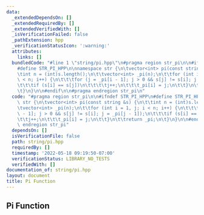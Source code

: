 ```yaml
---
data:
  _extendedDependsOn: []
  _extendedRequiredBy: []
  _extendedVerifiedWith: []
  _isVerificationFailed: false
  _pathExtension: hpp
  _verificationStatusIcon: ':warning:'
  attributes:
    links: []
  bundledCode: "#line 1 \"string/pi.hpp\"\n#pragma region str_pi\n\n#ifndef STR_PI_HPP\n\
    #define STR_PI_HPP\n\nnamespace str {\n\tvector<int> pi(const string &s) {\n\t\
    \tint n = (int)s.length();\n\t\tvector<int> _pi(n);\n\t\tfor (int i = 1, j; i\
    \ < n; i++) {\n\t\t\tfor (j = _pi[i - 1]; j > 0 && s[j] != s[i]; j = _pi[j - 1]);\n\
    \t\t\tif (s[i] == s[j])\n\t\t\t\tj++;\n\t\t\t_pi[i] = j;\n\t\t}\n\t\treturn _pi;\n\
    \t}\n}\n\n#endif\n\n#pragma endregion str_pi\n"
  code: "#pragma region str_pi\n\n#ifndef STR_PI_HPP\n#define STR_PI_HPP\n\nnamespace\
    \ str {\n\tvector<int> pi(const string &s) {\n\t\tint n = (int)s.length();\n\t\
    \tvector<int> _pi(n);\n\t\tfor (int i = 1, j; i < n; i++) {\n\t\t\tfor (j = _pi[i\
    \ - 1]; j > 0 && s[j] != s[i]; j = _pi[j - 1]);\n\t\t\tif (s[i] == s[j])\n\t\t\
    \t\tj++;\n\t\t\t_pi[i] = j;\n\t\t}\n\t\treturn _pi;\n\t}\n}\n\n#endif\n\n#pragma\
    \ endregion str_pi"
  dependsOn: []
  isVerificationFile: false
  path: string/pi.hpp
  requiredBy: []
  timestamp: '2022-05-18 09:19:50-07:00'
  verificationStatus: LIBRARY_NO_TESTS
  verifiedWith: []
documentation_of: string/pi.hpp
layout: document
title: Pi Function
---
```


## Pi Function